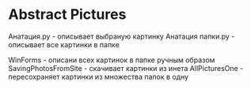 # Abstract Pictures

Анатация.py - описывает выбраную картинку 
Анатация папки.py - описывает все картинки в папке

WinForms - описани всех картинок в папке ручным образом
SavingPhotosFromSite - скачивает картинки из инета
AllPicturesOne - пересохраняет картинки из множества папок в одну
